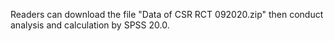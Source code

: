 Readers can download the file "Data of CSR RCT 092020.zip" then conduct analysis and calculation by SPSS 20.0.
